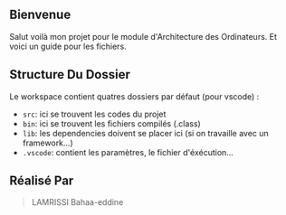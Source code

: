 ## Bienvenue

Salut voilà mon projet pour le module d'Architecture des Ordinateurs. Et voici un guide pour les fichiers.

## Structure Du Dossier

Le workspace contient quatres dossiers par défaut (pour vscode) :

- `src`: ici se trouvent les codes du projet
- `bin`: ici se trouvent les fichiers compilés (.class)
- `lib`: les dependencies doivent se placer ici (si on travaille avec un framework...)
- `.vscode`: contient les paramètres, le fichier d'éxécution...

## Réalisé Par

> LAMRISSI Bahaa-eddine
